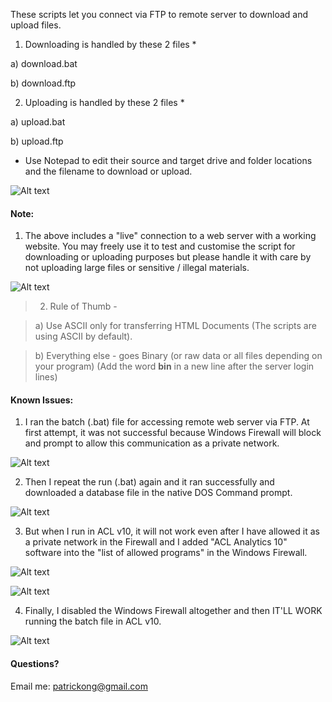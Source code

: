 These scripts let you connect via FTP to remote server to download and upload files.

1)  Downloading is handled by these 2 files *

a)  download.bat

b)  download.ftp


2)  Uploading is handled by these 2 files *

a)  upload.bat

b)  upload.ftp

* Use Notepad to edit their source and target drive and folder locations and the filename to download or upload.

![Alt text](http://173.0.133.251/images/GitHub/FTP_Download_and_Upload.gif "Download and Upload Files")

#### Note: ####

1)  The above includes a "live" connection to a web server with a working website.  You may freely use it to test and customise the script for downloading or uploading purposes but please handle it with care by not uploading large files or sensitive / illegal materials.

![Alt text](http://173.0.133.251/images/GitHub/ASCII-Binary.gif "ASCII and Binary files")

> 2)  Rule of Thumb - 

> a)  Use ASCII only for transferring HTML Documents (The scripts are using ASCII by default).

> b)  Everything else - goes Binary (or raw data or all files depending on your program) (Add the word __bin__ in a new line after the server login lines)




#### Known Issues: ####

1)  I ran the batch (.bat) file for accessing remote web server via FTP.  At first attempt, it was not successful because Windows Firewall will block and prompt to allow this communication as a private network.

![Alt text](http://173.0.133.251/images/GitHub/Firewall_Blocked_Allow_Access.gif "Firewall Prompt for Permission")

2)  Then I repeat the run (.bat) again and it ran successfully and downloaded a database file in the native DOS Command prompt.

![Alt text](http://173.0.133.251/images/GitHub/DOS-Downloaded.gif "Downloaded using DOS prompt")

3)  But when I run in ACL v10, it will not work even after I have allowed it as a private network in the Firewall and I added "ACL Analytics 10" software into the "list of allowed programs" in the Windows Firewall.

![Alt text](http://173.0.133.251/images/GitHub/In-ACL-Not-Downloading-Unless-Firewall-Switched-Off.gif "In ACL Not Downloading Unless Firewall Switched Off")

![Alt text](http://173.0.133.251/images/GitHub/list_of_allowed_programs.gif "ACL v10 in List of Allowed Programs")

4)  Finally, I disabled the Windows Firewall altogether and then IT'LL WORK running the batch file in ACL v10.

![Alt text](http://173.0.133.251/images/GitHub/Firewall-Off.gif "Firewall Switched Off")


#### Questions? ####

Email me: patrickong@gmail.com
